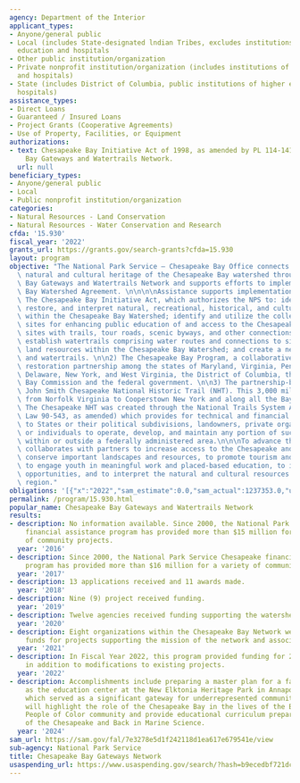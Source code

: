 ```yaml
---
agency: Department of the Interior
applicant_types:
- Anyone/general public
- Local (includes State-designated lndian Tribes, excludes institutions of higher
  education and hospitals
- Other public institution/organization
- Private nonprofit institution/organization (includes institutions of higher education
  and hospitals)
- State (includes District of Columbia, public institutions of higher education and
  hospitals)
assistance_types:
- Direct Loans
- Guaranteed / Insured Loans
- Project Grants (Cooperative Agreements)
- Use of Property, Facilities, or Equipment
authorizations:
- text: Chesapeake Bay Initiative Act of 1998, as amended by PL 114-141, 502(A) Chesapeake
    Bay Gateways and Watertrails Network.
  url: null
beneficiary_types:
- Anyone/general public
- Local
- Public nonprofit institution/organization
categories:
- Natural Resources - Land Conservation
- Natural Resources - Water Conservation and Research
cfda: '15.930'
fiscal_year: '2022'
grants_url: https://grants.gov/search-grants?cfda=15.930
layout: program
objective: "The National Park Service – Chesapeake Bay Office connects people to the\
  \ natural and cultural heritage of the Chesapeake Bay watershed through the Chesapeake\
  \ Bay Gateways and Watertrails Network and supports efforts to implement the Chesapeake\
  \ Bay Watershed Agreement. \n\n\n\nAssistance supports implementation of:\n\n1)\
  \ The Chesapeake Bay Initiative Act, which authorizes the NPS to: identify, conserve,\
  \ restore, and interpret natural, recreational, historical, and cultural resources\
  \ within the Chesapeake Bay Watershed; identify and utilize the collective resources\
  \ sites for enhancing public education of and access to the Chesapeake Bay; link\
  \ sites with trails, tour roads, scenic byways, and other connections; develop and\
  \ establish watertrails comprising water routes and connections to sites and other\
  \ land resources within the Chesapeake Bay Watershed; and create a network of sites\
  \ and watertrails. \n\n2) The Chesapeake Bay Program, a collaborative watershed\
  \ restoration partnership among the states of Maryland, Virginia, Pennsylvania,\
  \ Delaware, New York, and West Virginia, the District of Columbia, the Chesapeake\
  \ Bay Commission and the federal government. \n\n3) The partnership-based Captain\
  \ John Smith Chesapeake National Historic Trail (NHT). This 3,000 mile trail extends\
  \ from Norfolk Virginia to Cooperstown New York and along all the Bay’s major tributaries.\
  \ The Chesapeake NHT was created through the National Trails System Act (Public\
  \ Law 90-543, as amended) which provides for technical and financial assistance\
  \ to States or their political subdivisions, landowners, private organizations,\
  \ or individuals to operate, develop, and maintain any portion of such a trail either\
  \ within or outside a federally administered area.\n\n\nTo advance these, the NPS\
  \ collaborates with partners to increase access to the Chesapeake and rivers, to\
  \ conserve important landscapes and resources, to promote tourism and local economies,\
  \ to engage youth in meaningful work and placed-based education, to improve recreational\
  \ opportunities, and to interpret the natural and cultural resources of the Chesapeake\
  \ region."
obligations: '[{"x":"2022","sam_estimate":0.0,"sam_actual":1237353.0,"usa_spending_actual":1237357.37},{"x":"2023","sam_estimate":0.0,"sam_actual":2556104.0,"usa_spending_actual":2556103.51},{"x":"2024","sam_estimate":200556.0,"sam_actual":0.0,"usa_spending_actual":1283854.06}]'
permalink: /program/15.930.html
popular_name: Chesapeake Bay Gateways and Watertrails Network
results:
- description: No information available. Since 2000, the National Park Service Chesapeake
    financial assistance program has provided more than $15 million for a variety
    of community projects.
  year: '2016'
- description: Since 2000, the National Park Service Chesapeake financial assistance
    program has provided more than $16 million for a variety of community projects.
  year: '2017'
- description: 13 applications received and 11 awards made.
  year: '2018'
- description: Nine (9) project received funding.
  year: '2019'
- description: Twelve agencies received funding supporting the watershed initiatives.
  year: '2020'
- description: Eight organizations within the Chesapeake Bay Network were awarding
    funds for projects supporting the mission of the network and associated programs.
  year: '2021'
- description: In Fiscal Year 2022, this program provided funding for 2 new projects
    in addition to modifications to existing projects.
  year: '2022'
- description: Accomplishments include preparing a master plan for a facility to serve
    as the education center at the New Elktonia Heritage Park in Annapolis, Maryland
    which served as a significant gateway for underrepresented communities.  The facility
    will highlight the role of the Chesapeake Bay in the lives of the Black, Indigenous
    People of Color community and provide educational curriculum prepared by Blacks
    of the Chesapeake and Back in Marine Science.
  year: '2024'
sam_url: https://sam.gov/fal/7e3278e5d1f242118d1ea617e679541e/view
sub-agency: National Park Service
title: Chesapeake Bay Gateways Network
usaspending_url: https://www.usaspending.gov/search/?hash=b9ecedbf721dccdea5aed039b2048cb5
---
```

